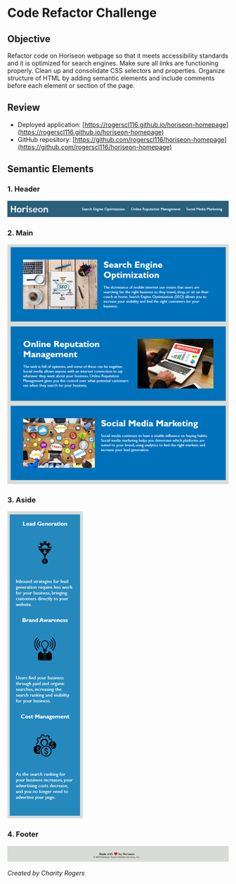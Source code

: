 # Code Refactor Challenge

## Objective

Refactor code on Horiseon webpage so that it meets accessibility standards and it is optimized for search engines. Make sure all links are functioning properly. Clean up and consolidate CSS selectors and properties. Organize structure of HTML by adding semantic elements and include comments before each element or section of the page.

## Review

- Deployed application: [https://rogerscl116.github.io/horiseon-homepage](https://rogerscl116.github.io/horiseon-homepage)   
- GitHub repository: [https://github.com/rogerscl116/horiseon-homepage](https://github.com/rogerscl116/horiseon-homepage)

## Semantic Elements

### 1. Header
![Horiseon Header Element](./assets/screenshots/header-element.png)
### 2. Main
![Horiseon Main Element](./assets/screenshots/main-element.png)
### 3. Aside
![Horiseon Aside Element](./assets/screenshots/aside-element.png)
### 4. Footer
![Horiseon Footer Element](./assets/screenshots/footer-element.png)




*Created by Charity Rogers*